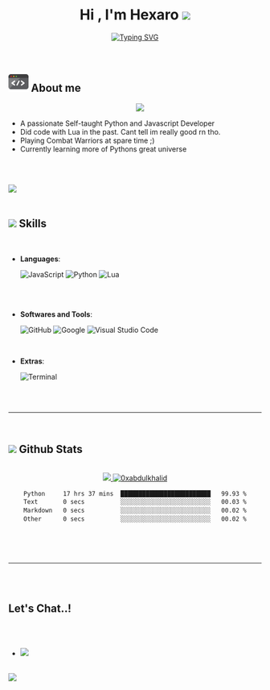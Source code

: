 
<h1 align="center"><b>Hi , I'm Hexaro </b><img src="https://media.giphy.com/media/hvRJCLFzcasrR4ia7z/giphy.gif" width="35"></h1>

<p align="center">
  <a href="https://git.io/typing-svg"><img src="https://readme-typing-svg.demolab.com?font=Geologica&size=30&pause=1000&color=F70000&center=true&vCenter=true&width=435&lines=Javascript+%F0%9F%92%96;Python%F0%9F%92%97;13y%2Fo%F0%9F%A7%91%F0%9F%8F%BB%E2%80%8D%F0%9F%92%BB;Learnin'+even+rn%F0%9F%98%8C" alt="Typing SVG" /></a>
</p>


<br>



	
## <picture><img src = "https://raw.githubusercontent.com/Naman27/Naman27/master/source.gif" width = 40px></picture> **About me**

<picture> <img align="right" src="https://camo.githubusercontent.com/5ddf73ad3a205111cf8c686f687fc216c2946a75005718c8da5b837ad9de78c9/68747470733a2f2f7468756d62732e6766796361742e636f6d2f4576696c4e657874446576696c666973682d736d616c6c2e676966" width = 250px></picture>

<br>

- A passionate Self-taught Python and Javascript Developer
- Did code with Lua in the past. Cant tell im really good rn tho.
- Playing Combat Warriors at spare time ;)
- Currently learning more of Pythons great universe




<br><br>

<img src="https://user-images.githubusercontent.com/73097560/115834477-dbab4500-a447-11eb-908a-139a6edaec5c.gif"><br><br>

## <img src="https://media2.giphy.com/media/QssGEmpkyEOhBCb7e1/giphy.gif?cid=ecf05e47a0n3gi1bfqntqmob8g9aid1oyj2wr3ds3mg700bl&rid=giphy.gif" width ="25"><b> Skills</b>
<br>

<p align="center">

- **Languages**:

    ![JavaScript](https://img.shields.io/badge/JavaScript%20-%23F7DF1E.svg?style=for-the-badge&logo=javascript&logoColor=black)
    ![Python](https://img.shields.io/badge/Python%20-%2314354C.svg?style=for-the-badge&logo=python&logoColor=white)
    ![Lua](https://img.shields.io/badge/Lua-2C2D72?style=for-the-badge&logo=lua&logoColor=white)



<br>
    
<br>

- **Softwares and Tools**:
  
    ![GitHub](https://img.shields.io/badge/github-%23121011.svg?style=for-the-badge&logo=github&logoColor=white)
    ![Google](https://img.shields.io/badge/google-%234285F4.svg?style=for-the-badge&logo=google&logoColor=white)
    ![Visual Studio Code](https://img.shields.io/badge/Visual%20Studio%20Code-0078d7.svg?style=for-the-badge&logo=visual-studio-code&logoColor=white)

<br>

- **Extras**:

    ![Terminal](https://img.shields.io/badge/Terminal-%23054020?style=for-the-badge&logo=gnu-bash&logoColor=white)


</p>

<br>
<br>

-----

<br>


## <img src="https://media.giphy.com/media/iY8CRBdQXODJSCERIr/giphy.gif" width="35"><b> Github Stats </b>
<br>

<div align="center">

<a href="https://github.com/MrHexarobyte/">
  <img src="https://github-readme-stats.vercel.app/api?username=MrHexarobyte&include_all_commits=true&count_private=true&show_icons=true&line_height=20&title_color=7A7ADB&icon_color=2234AE&text_color=D3D3D3&bg_color=0,000000,130F40" width="450"/>
  <img src="https://github-readme-stats.vercel.app/api/top-langs?username=MrHexarobyte&show_icons=true&locale=en&layout=compact&line_height=20&title_color=7A7ADB&icon_color=2234AE&text_color=D3D3D3&bg_color=0,000000,130F40" width="375"  alt="0xabdulkhalid"/>

	
<!--START_SECTION:waka-->

```txt
Python     17 hrs 37 mins  █████████████████████████   99.93 %
Text       0 secs          ░░░░░░░░░░░░░░░░░░░░░░░░░   00.03 %
Markdown   0 secs          ░░░░░░░░░░░░░░░░░░░░░░░░░   00.02 %
Other      0 secs          ░░░░░░░░░░░░░░░░░░░░░░░░░   00.02 %
```

<!--END_SECTION:waka-->
	
</a>
</div>

<br>
<br>
<br>

-----

<br>
<br>

## <b> Let's Chat..!</b>
<br>
<div align='left'>

<ul>

<br>

<li>

<img src="https://dcbadge.vercel.app/api/shield/777518250825089035" />

</li>

	
</ul>
</div>

<br>
<img src="https://user-images.githubusercontent.com/73097560/115834477-dbab4500-a447-11eb-908a-139a6edaec5c.gif">
<br>
<br>
<br>

<div align='center'>

</div>
